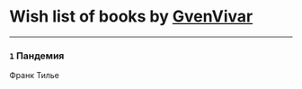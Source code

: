 # Wish list of books by [GvenVivar ](https://www.facebook.com/app_scoped_user_id/158266434925901/)
---

### `1` Пандемия
Франк Тилье

